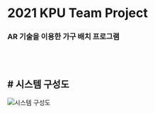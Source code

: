 # 2021 KPU Team Project
### AR 기술을 이용한 가구 배치 프로그램
<br><br>

## # 시스템 구성도
![시스템 구성도](https://user-images.githubusercontent.com/86781939/201482210-351a5591-4e2b-423a-9f5d-520df326df36.PNG)
